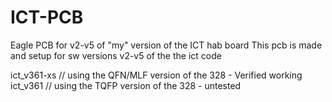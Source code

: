 # ICT-PCB
Eagle PCB for v2-v5 of "my" version of the ICT hab board
This pcb is made and setup for sw versions v2-v5 of the the ict code

ict_v361-xs // using the QFN/MLF version of the 328 - Verified working                                                                                
ict_v361 // using the TQFP version of the 328 - untested
